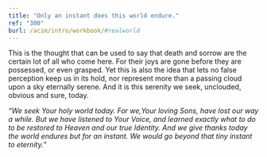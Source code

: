 ```yaml
---
title: "Only an instant does this world endure."
ref: "300"
burl: /acim/intro/workbook/#realworld
---
```


This is the thought that can be used to say that death and sorrow are
the certain lot of all who come here. For their joys are gone before
they are possessed, or even grasped. Yet this is also the idea that lets
no false perception keep us in its hold, nor represent more than a
passing cloud upon a sky eternally serene. And it is this serenity we
seek, unclouded, obvious and sure, today.

*“We seek Your holy world today. For we,Your loving Sons, have lost our
way a while. But we have listened to Your Voice, and learned exactly
what to do to be restored to Heaven and our true Identity. And we give
thanks today the world endures but for an instant. We would go beyond
that tiny instant to eternity.”*

